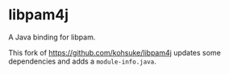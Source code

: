 # libpam4j

A Java binding for libpam.

This fork of https://github.com/kohsuke/libpam4j updates some dependencies and adds
a `module-info.java`.